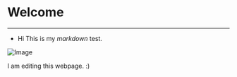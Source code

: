 # **Welcome**
---
* Hi
This is my *markdown* test.



![Image](http://cdn.shopify.com/s/files/1/1061/1924/products/Thumbs_Up_Sign_Emoji_Icon_ios10_grande.png?v=1571606114)

I am editing this webpage. :)
